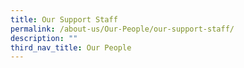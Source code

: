 ```yaml
---
title: Our Support Staff
permalink: /about-us/Our-People/our-support-staff/
description: ""
third_nav_title: Our People
---
```

